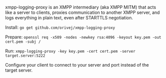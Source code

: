 xmpp-logging-proxy is an XMPP intermediary (aka XMPP MITM) that acts like a server to clients, proxies communication to another XMPP server, and logs everything in plain text, even after STARTTLS negotiation.

Install: `go get github.com/orivej/xmpp-logging-proxy`

Prepare: `openssl req -x509 -nodes -newkey rsa:4096 -keyout key.pem -out cert.pem -subj /`

Run: `xmpp-logging-proxy -key key.pem -cert cert.pem -server target.server:5222`

Configure your client to connect to your server and port instead of the target server.

